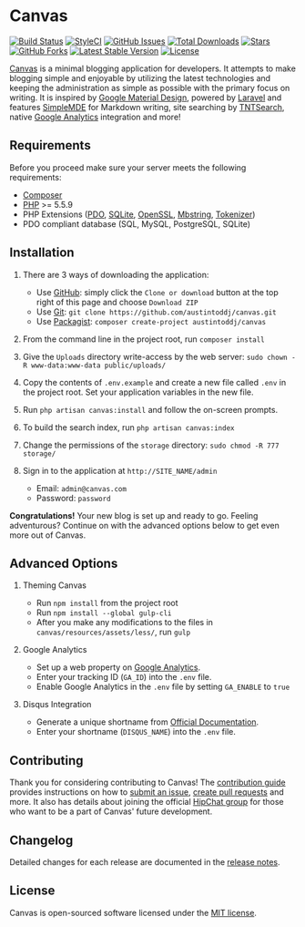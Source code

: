 # Canvas

<a href="https://travis-ci.org/austintoddj/canvas" target="_blank"><img src="https://travis-ci.org/austintoddj/canvas.svg?branch=master" alt="Build Status"></a> 
<a href="https://styleci.io/repos/52815899" target="_blank"><img src="https://styleci.io/repos/52815899/shield?style=flat" alt="StyleCI"></a>
<a href="https://github.com/austintoddj/canvas/issues"><img src="https://img.shields.io/github/issues/austintoddj/canvas.svg" alt="GitHub Issues"></a>
<a href="https://packagist.org/packages/austintoddj/canvas" target="_blank"><img src="https://poser.pugx.org/austintoddj/canvas/downloads" alt="Total Downloads"></a>
<a href="https://github.com/austintoddj/canvas/stargazers"><img src="https://img.shields.io/github/stars/austintoddj/canvas.svg" alt="Stars"></a>
<a href="https://github.com/austintoddj/canvas/network"><img src="https://img.shields.io/github/forks/austintoddj/canvas.svg" alt="GitHub Forks"></a>
<a href="https://packagist.org/packages/austintoddj/canvas" target="_blank"><img src="https://poser.pugx.org/austintoddj/canvas/v/stable" alt="Latest Stable Version"></a>
<a href="https://github.com/austintoddj/canvas/blob/master/LICENSE"><img src="https://poser.pugx.org/austintoddj/canvas/license" alt="License"></a>

[Canvas](http://canvas.toddaustin.io) is a minimal blogging application for developers. It attempts to make blogging simple and enjoyable by utilizing the latest technologies and keeping the administration as simple as possible with the primary focus on writing. It is inspired by [Google Material Design](https://material.google.com), powered by [Laravel](https://laravel.com) and features [SimpleMDE](https://simplemde.com) for Markdown writing, site searching by [TNTSearch](https://github.com/teamtnt/tntsearch), native [Google Analytics](https://www.google.com/analytics/#?modal_active=none) integration and more!

## Requirements

Before you proceed make sure your server meets the following requirements:

- [Composer](https://getcomposer.org/)
- [PHP](https://php.net/) >= 5.5.9
- PHP Extensions ([PDO](http://php.net/manual/en/book.pdo.php), [SQLite](http://php.net/manual/en/book.sqlite.php), [OpenSSL](http://php.net/manual/en/book.openssl.php), [Mbstring](http://php.net/manual/en/book.mbstring.php), [Tokenizer](http://php.net/manual/en/book.tokenizer.php))
- PDO compliant database (SQL, MySQL, PostgreSQL, SQLite)

## Installation

1. There are 3 ways of downloading the application:
    * Use [GitHub](https://github.com): simply click the `Clone or download` button at the top right of this page and choose `Download ZIP`
    * Use [Git](https://git-scm.com): `git clone https://github.com/austintoddj/canvas.git`
    * Use [Packagist](https://packagist.org): `composer create-project austintoddj/canvas`
    
2. From the command line in the project root, run `composer install`
3. Give the `Uploads` directory write-access by the web server: `sudo chown -R www-data:www-data public/uploads/`
4. Copy the contents of `.env.example` and create a new file called `.env` in the project root. Set your application variables in the new file.
5. Run `php artisan canvas:install` and follow the on-screen prompts.
6. To build the search index, run `php artisan canvas:index`
7. Change the permissions of the `storage` directory: `sudo chmod -R 777 storage/`
8. Sign in to the application at `http://SITE_NAME/admin`
    * Email: `admin@canvas.com`
    * Password: `password`
    
**Congratulations!** Your new blog is set up and ready to go. Feeling adventurous? Continue on with the advanced options below to get even more out of Canvas.

## Advanced Options

1. Theming Canvas
    * Run `npm install` from the project root
    * Run `npm install --global gulp-cli`
    * After you make any modifications to the files in `canvas/resources/assets/less/`, run `gulp`
    
2. Google Analytics
    * Set up a web property on [Google Analytics](https://www.google.com/analytics/#?modal_active=none).
    * Enter your tracking ID (`GA_ID`) into the `.env` file.
    * Enable Google Analytics in the `.env` file by setting `GA_ENABLE` to `true`
    
3. Disqus Integration
    * Generate a unique shortname from [Official Documentation](https://help.disqus.com/customer/portal/articles/466208-what-s-a-shortname-).
    * Enter your shortname (`DISQUS_NAME`) into the `.env` file.

## Contributing

Thank you for considering contributing to Canvas! The [contribution guide](https://github.com/austintoddj/Canvas/blob/master/CONTRIBUTING.md) provides instructions on how to [submit an issue](https://github.com/austintoddj/canvas/issues), [create pull requests](https://github.com/austintoddj/canvas/pulls) and more. It also has details about joining the official [HipChat group](https://canvas-blog.hipchat.com/home) for those who want to be a part of Canvas' future development.

## Changelog

Detailed changes for each release are documented in the [release notes](https://github.com/austintoddj/Canvas/releases).

## License

Canvas is open-sourced software licensed under the [MIT license](https://github.com/austintoddj/Canvas/blob/master/LICENSE).
